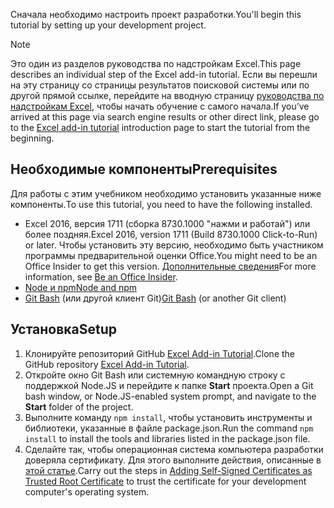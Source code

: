 <span data-ttu-id="dc047-101">Сначала необходимо настроить проект разработки.</span><span class="sxs-lookup"><span data-stu-id="dc047-101">You'll begin this tutorial by setting up your development project.</span></span> 

> [!NOTE]
> <span data-ttu-id="dc047-102">Это один из разделов руководства по надстройкам Excel.</span><span class="sxs-lookup"><span data-stu-id="dc047-102">This page describes an individual step of the Excel add-in tutorial.</span></span> <span data-ttu-id="dc047-103">Если вы перешли на эту страницу со страницы результатов поисковой системы или по другой прямой ссылке, перейдите на вводную страницу [руководства по надстройкам Excel](../tutorials/excel-tutorial.yml), чтобы начать обучение с самого начала.</span><span class="sxs-lookup"><span data-stu-id="dc047-103">If you’ve arrived at this page via search engine results or other direct link, please go to the [Excel add-in tutorial](../tutorials/excel-tutorial.yml) introduction page to start the tutorial from the beginning.</span></span>

## <a name="prerequisites"></a><span data-ttu-id="dc047-104">Необходимые компоненты</span><span class="sxs-lookup"><span data-stu-id="dc047-104">Prerequisites</span></span>

<span data-ttu-id="dc047-105">Для работы с этим учебником необходимо установить указанные ниже компоненты.</span><span class="sxs-lookup"><span data-stu-id="dc047-105">To use this tutorial, you need to have the following installed.</span></span> 

- <span data-ttu-id="dc047-106">Excel 2016, версия 1711 (сборка 8730.1000 "нажми и работай") или более поздняя.</span><span class="sxs-lookup"><span data-stu-id="dc047-106">Excel 2016, version 1711 (Build 8730.1000 Click-to-Run) or later.</span></span> <span data-ttu-id="dc047-107">Чтобы установить эту версию, необходимо быть участником программы предварительной оценки Office.</span><span class="sxs-lookup"><span data-stu-id="dc047-107">You might need to be an Office Insider to get this version.</span></span> <span data-ttu-id="dc047-108">[Дополнительные сведения](https://products.office.com/office-insider?tab=tab-1)</span><span class="sxs-lookup"><span data-stu-id="dc047-108">For more information, see [Be an Office Insider](https://products.office.com/office-insider?tab=tab-1).</span></span>
- [<span data-ttu-id="dc047-109">Node и npm</span><span class="sxs-lookup"><span data-stu-id="dc047-109">Node and npm</span></span>](https://nodejs.org/en/) 
- <span data-ttu-id="dc047-110">[Git Bash](https://git-scm.com/downloads) (или другой клиент Git)</span><span class="sxs-lookup"><span data-stu-id="dc047-110">[Git Bash](https://git-scm.com/downloads) (or another Git client)</span></span>

## <a name="setup"></a><span data-ttu-id="dc047-111">Установка</span><span class="sxs-lookup"><span data-stu-id="dc047-111">Setup</span></span>

1. <span data-ttu-id="dc047-112">Клонируйте репозиторий GitHub [Excel Add-in Tutorial](https://github.com/OfficeDev/Excel-Add-in-Tutorial).</span><span class="sxs-lookup"><span data-stu-id="dc047-112">Clone the GitHub repository [Excel Add-in Tutorial](https://github.com/OfficeDev/Excel-Add-in-Tutorial).</span></span>
2. <span data-ttu-id="dc047-113">Откройте окно Git Bash или системную командную строку с поддержкой Node.JS и перейдите к папке **Start** проекта.</span><span class="sxs-lookup"><span data-stu-id="dc047-113">Open a Git bash window, or Node.JS-enabled system prompt, and navigate to the **Start** folder of the project.</span></span>
3. <span data-ttu-id="dc047-114">Выполните команду `npm install`, чтобы установить инструменты и библиотеки, указанные в файле package.json.</span><span class="sxs-lookup"><span data-stu-id="dc047-114">Run the command `npm install` to install the tools and libraries listed in the package.json file.</span></span> 
4. <span data-ttu-id="dc047-115">Сделайте так, чтобы операционная система компьютера разработки доверяла сертификату. Для этого выполните действия, описанные в [этой статье](https://github.com/OfficeDev/generator-office/blob/master/src/docs/ssl.md).</span><span class="sxs-lookup"><span data-stu-id="dc047-115">Carry out the steps in [Adding Self-Signed Certificates as Trusted Root Certificate](https://github.com/OfficeDev/generator-office/blob/master/src/docs/ssl.md) to trust the certificate for your development computer's operating system.</span></span>

